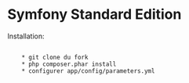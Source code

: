 Symfony Standard Edition
========================

Installation:
~~~~~~~~~~~~~~

    * git clone du fork
    * php composer.phar install
    * configurer app/config/parameters.yml
